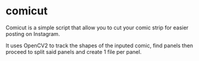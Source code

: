 # comicut
Comicut is a simple script that allow you to cut your comic strip for easier posting on Instagram.

It uses OpenCV2 to track the shapes of the inputed comic, find panels then proceed to split said panels and create 1 file per panel.
